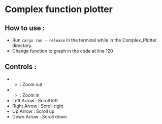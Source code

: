 # Complex function plotter

## How to use :
* Run `cargo run --release` in the terminal while in the Complex_Plotter directory.
* Change function to graph in the code at line 120

## Controls :
* - : Zoom out
* + : Zoom in
* Left Arrow : Scroll left
* Right Arrow : Scroll right
* Up Arrow : Scroll up
* Down Arrow : Scroll down 
